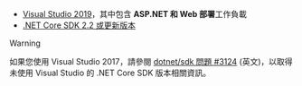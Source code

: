 * [Visual Studio 2019](https://visualstudio.microsoft.com/downloads/?utm_medium=microsoft&utm_source=docs.microsoft.com&utm_campaign=inline+link&utm_content=download+vs2019)，其中包含 **ASP.NET 和 Web 部署**工作負載
* [.NET Core SDK 2.2 或更新版本](https://dotnet.microsoft.com/download/dotnet-core)

> [!WARNING]
> 如果您使用 Visual Studio 2017，請參閱 [dotnet/sdk 問題 #3124](https://github.com/dotnet/sdk/issues/3124) \(英文\)，以取得未使用 Visual Studio 的 .NET Core SDK 版本相關資訊。
